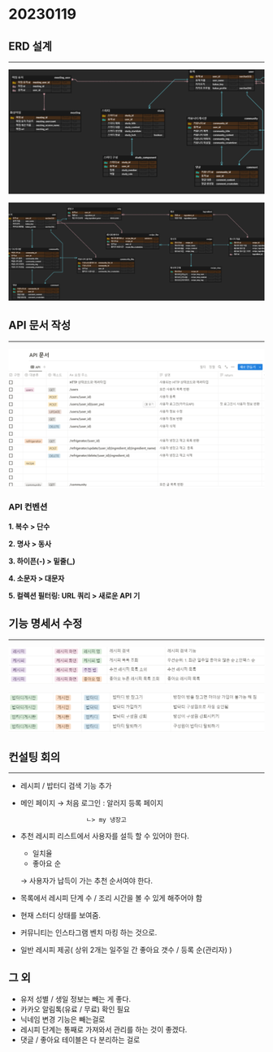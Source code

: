 # 20230119

## ERD 설계

---

![Untitled](./img/Untitled.png)

![Untitled](./img/Untitled%201.png)

## API 문서 작성

---

![Untitled](./img/Untitled%202.png)

### API 컨벤션

**1. 복수 > 단수**

**2. 명사 > 동사**

**3. 하이픈(-) > 밑줄(_)**

**4. 소문자 > 대문자**

**5. 컬렉션 필터링: URL 쿼리 > 새로운 API
기**

## 기능 명세서 수정

---

![Untitled](./img/Untitled%203.png)

![Untitled](./img/Untitled%204.png)

## 컨설팅 회의

---

- 레시피 / 밥터디 검색 기능 추가
- 메인 페이지 → 처음 로그인 : 알러지 등록 페이지
    
                        ㄴ> my 냉장고
    
- 추천 레시피 리스트에서 사용자를 설득 할 수 있어야 한다.
    - 일치율
    - 좋아요 순
    
    → 사용자가 납득이 가는 추천 순서여야 한다.
    
- 목록에서 레시피 단계 수 / 조리 시간을 볼 수 있게 해주어야 함
- 현재 스터디 상태를 보여줌.
- 커뮤니티는 인스타그램 벤치 마킹 하는 것으로.
- 일반 레시피 제공( 상위 2개는 일주일 간 좋아요 갯수 / 등록 순(관리자) )

## 그 외

- 유저 성별 / 생일 정보는 빼는 게 좋다.
- 카카오 알림톡(유료 / 무료) 확인 필요
- 닉네임 변경 기능은 빼는걸로
- 레시피 단계는 통째로 가져와서 관리를 하는 것이 좋겠다.
- 댓글 / 좋아요 테이블은 다 분리하는 걸로